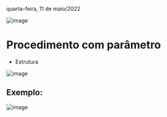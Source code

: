 quarta-feira, 11 de maio/2022

![image](https://user-images.githubusercontent.com/87860884/167892938-75e44514-29e1-4071-877b-934de48ff329.png)

# Procedimento com parâmetro
- Estrutura

![image](https://user-images.githubusercontent.com/87860884/167917666-584c620e-66a5-4786-aace-e874fe411f86.png)

## Exemplo:

![image](https://user-images.githubusercontent.com/87860884/167918329-7607c424-52bc-4236-beab-edc04b28f001.png)
